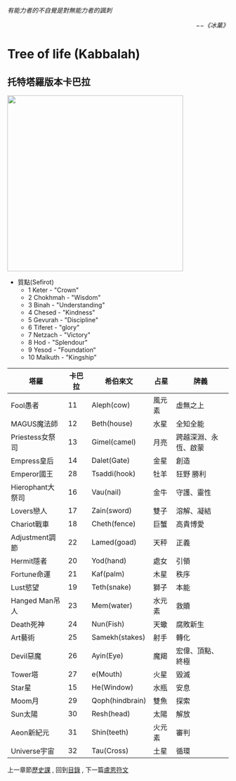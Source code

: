 *有能力者的不自覺是對無能力者的諷刺*  
<p align="right"><i>−−《冰菓》</i></p>

# Tree of life (Kabbalah)

## 托特塔羅版本卡巴拉
<img src="https://github.com/PartiallyOrderedMagic/PartiallyOrderedMagic.github.io/raw/master/Setting/Ch2/Kabbalah/Kabbalah-Thoth.svg" Width="400" />  

* 質點(Sefirot)
  * 1 Keter - "Crown"  
  * 2 Chokhmah - "Wisdom"  
  * 3 Binah - "Understanding"  
  * 4 Chesed - "Kindness"  
  * 5 Gevurah - "Discipline"  
  * 6 Tiferet - "glory"  
  * 7 Netzach - "Victory"  
  * 8 Hod - "Splendour"  
  * 9 Yesod - "Foundation“  
  * 10 Malkuth - "Kingship”  

|塔羅|卡巴拉|希伯來文|占星|牌義|
|-|-|-|-|-|
|Fool愚者|11|Aleph(cow)|風元素|虛無之上
|MAGUS魔法師|12|Beth(house)|水星|全知全能
|Priestess女祭司|13|Gimel(camel)|月亮|跨越深淵、永恆、啟蒙
|Empress皇后|14|Dalet(Gate)|金星|創造
|Emperor國王|28|Tsaddi(hook)|牡羊|狂野 勝利
|Hierophant大祭司|16|Vau(nail)|金牛|守護、靈性
|Lovers戀人|17|Zain(sword)|雙子|溶解、凝結
|Chariot戰車|18|Cheth(fence)|巨蟹|高貴博愛
|Adjustment調節|22|Lamed(goad)|天秤|正義
|Hermit隱者|20|Yod(hand)|處女|引領
|Fortune命運|21|Kaf(palm)|木星|秩序
|Lust慾望|19|Teth(snake)|獅子|本能
|Hanged Man吊人|23|Mem(water)|水元素|救贖
|Death死神|24|Nun(Fish)|天蠍|腐敗新生
|Art藝術|25|Samekh(stakes)|射手|轉化
|Devil惡魔|26|Ayin(Eye)|魔羯|宏偉、頂點、終極
|Tower塔|27|e(Mouth)|火星|毀滅
|Star星|15|He(Window)|水瓶|安息
|Moom月|29|Qoph(hindbrain)|雙魚|探索
|Sun太陽|30|Resh(head)|太陽|解放
|Aeon新紀元|31|Shin(teeth)|火元素|審判
|Universe宇宙|32|Tau(Cross)|土星|循環




上一章節[歷史課](../../Ch1/History) ,
回到[目錄](../../../#ch-2-documentation) ,
下一篇[盧恩符文](../Runes) 

